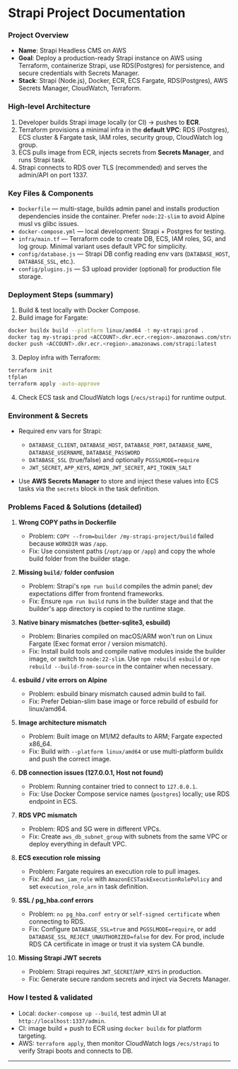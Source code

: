 # Strapi Project Documentation

### Project Overview

* **Name**: Strapi Headless CMS on AWS
* **Goal**: Deploy a production-ready Strapi instance on AWS using Terraform, containerize Strapi, use RDS(Postgres) for persistence, and secure credentials with Secrets Manager.
* **Stack**: Strapi (Node.js), Docker, ECR, ECS Fargate, RDS(Postgres), AWS Secrets Manager, CloudWatch, Terraform.

### High-level Architecture

1. Developer builds Strapi image locally (or CI) → pushes to **ECR**.
2. Terraform provisions a minimal infra in the **default VPC**: RDS (Postgres), ECS cluster & Fargate task, IAM roles, security group, CloudWatch log group.
3. ECS pulls image from ECR, injects secrets from **Secrets Manager**, and runs Strapi task.
4. Strapi connects to RDS over TLS (recommended) and serves the admin/API on port 1337.

### Key Files & Components

* `Dockerfile` — multi-stage, builds admin panel and installs production dependencies inside the container. Prefer `node:22-slim` to avoid Alpine musl vs glibc issues.
* `docker-compose.yml` — local development: Strapi + Postgres for testing.
* `infra/main.tf` — Terraform code to create DB, ECS, IAM roles, SG, and log group. Minimal variant uses default VPC for simplicity.
* `config/database.js` — Strapi DB config reading env vars (`DATABASE_HOST`, `DATABASE_SSL`, etc.).
* `config/plugins.js` — S3 upload provider (optional) for production file storage.

### Deployment Steps (summary)

1. Build & test locally with Docker Compose.
2. Build image for Fargate:

```bash
docker buildx build --platform linux/amd64 -t my-strapi:prod .
docker tag my-strapi:prod <ACCOUNT>.dkr.ecr.<region>.amazonaws.com/strapi:latest
docker push <ACCOUNT>.dkr.ecr.<region>.amazonaws.com/strapi:latest
```

3. Deploy infra with Terraform:

```bash
terraform init
tfplan
terraform apply -auto-approve
```

4. Check ECS task and CloudWatch logs (`/ecs/strapi`) for runtime output.

### Environment & Secrets

* Required env vars for Strapi:

  * `DATABASE_CLIENT`, `DATABASE_HOST`, `DATABASE_PORT`, `DATABASE_NAME`, `DATABASE_USERNAME`, `DATABASE_PASSWORD`
  * `DATABASE_SSL` (true/false) and optionally `PGSSLMODE=require`
  * `JWT_SECRET`, `APP_KEYS`, `ADMIN_JWT_SECRET`, `API_TOKEN_SALT`
* Use **AWS Secrets Manager** to store and inject these values into ECS tasks via the `secrets` block in the task definition.

### Problems Faced & Solutions (detailed)

1. **Wrong COPY paths in Dockerfile**

   * Problem: `COPY --from=builder /my-strapi-project/build` failed because `WORKDIR` was `/app`.
   * Fix: Use consistent paths (`/opt/app` or `/app`) and copy the whole build folder from the builder stage.

2. **Missing `build/` folder confusion**

   * Problem: Strapi's `npm run build` compiles the admin panel; dev expectations differ from frontend frameworks.
   * Fix: Ensure `npm run build` runs in the builder stage and that the builder's app directory is copied to the runtime stage.

3. **Native binary mismatches (better-sqlite3, esbuild)**

   * Problem: Binaries compiled on macOS/ARM won't run on Linux Fargate (Exec format error / version mismatch).
   * Fix: Install build tools and compile native modules inside the builder image, or switch to `node:22-slim`. Use `npm rebuild esbuild` or `npm rebuild --build-from-source` in the container when necessary.

4. **esbuild / vite errors on Alpine**

   * Problem: esbuild binary mismatch caused admin build to fail.
   * Fix: Prefer Debian-slim base image or force rebuild of esbuild for linux/amd64.

5. **Image architecture mismatch**

   * Problem: Built image on M1/M2 defaults to ARM; Fargate expected x86\_64.
   * Fix: Build with `--platform linux/amd64` or use multi-platform buildx and push the correct image.

6. **DB connection issues (127.0.0.1, Host not found)**

   * Problem: Running container tried to connect to `127.0.0.1`.
   * Fix: Use Docker Compose service names (`postgres`) locally; use RDS endpoint in ECS.

7. **RDS VPC mismatch**

   * Problem: RDS and SG were in different VPCs.
   * Fix: Create `aws_db_subnet_group` with subnets from the same VPC or deploy everything in default VPC.

8. **ECS execution role missing**

   * Problem: Fargate requires an execution role to pull images.
   * Fix: Add `aws_iam_role` with `AmazonECSTaskExecutionRolePolicy` and set `execution_role_arn` in task definition.

9. **SSL / pg\_hba.conf errors**

   * Problem: `no pg_hba.conf entry` or `self-signed certificate` when connecting to RDS.
   * Fix: Configure `DATABASE_SSL=true` and `PGSSLMODE=require`, or add `DATABASE_SSL_REJECT_UNAUTHORIZED=false` for dev. For prod, include RDS CA certificate in image or trust it via system CA bundle.

10. **Missing Strapi JWT secrets**

    * Problem: Strapi requires `JWT_SECRET`/`APP_KEYS` in production.
    * Fix: Generate secure random secrets and inject via Secrets Manager.

### How I tested & validated

* Local: `docker-compose up --build`, test admin UI at `http://localhost:1337/admin`.
* CI: image build + push to ECR using `docker buildx` for platform targeting.
* AWS: `terraform apply`, then monitor CloudWatch logs `/ecs/strapi` to verify Strapi boots and connects to DB.

---

